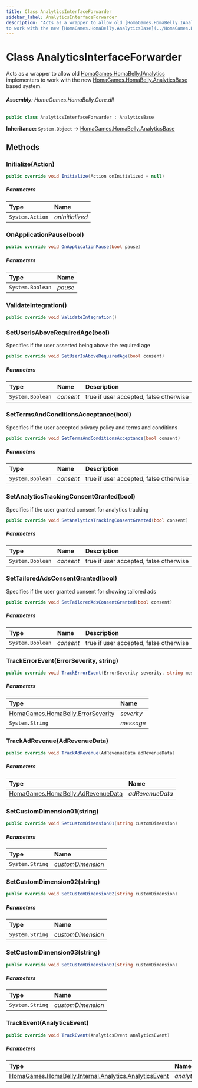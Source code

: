 ```yaml
---
title: Class AnalyticsInterfaceForwarder
sidebar_label: AnalyticsInterfaceForwarder
description: "Acts as a wrapper to allow old [HomaGames.HomaBelly.IAnalytics](../HomaGames.HomaBelly/IAnalytics) implementers
to work with the new [HomaGames.HomaBelly.AnalyticsBase](../HomaGames.HomaBelly/AnalyticsBase) based system."
---
```

# Class AnalyticsInterfaceForwarder
Acts as a wrapper to allow old [HomaGames.HomaBelly.IAnalytics](../HomaGames.HomaBelly/IAnalytics) implementers
to work with the new [HomaGames.HomaBelly.AnalyticsBase](../HomaGames.HomaBelly/AnalyticsBase) based system.

###### **Assembly**: HomaGames.HomaBelly.Core.dll

```csharp title="Declaration"
public class AnalyticsInterfaceForwarder : AnalyticsBase
```
**Inheritance:** `System.Object` -> [HomaGames.HomaBelly.AnalyticsBase](../HomaGames.HomaBelly/AnalyticsBase)

## Methods
### Initialize(Action)


```csharp title="Declaration"
public override void Initialize(Action onInitialized = null)
```

##### Parameters

| Type | Name |
|:--- |:--- |
| `System.Action` | *onInitialized* |

### OnApplicationPause(bool)


```csharp title="Declaration"
public override void OnApplicationPause(bool pause)
```

##### Parameters

| Type | Name |
|:--- |:--- |
| `System.Boolean` | *pause* |

### ValidateIntegration()


```csharp title="Declaration"
public override void ValidateIntegration()
```
### SetUserIsAboveRequiredAge(bool)
Specifies if the user asserted being above the required age

```csharp title="Declaration"
public override void SetUserIsAboveRequiredAge(bool consent)
```

##### Parameters

| Type | Name | Description |
|:--- |:--- |:--- |
| `System.Boolean` | *consent* | true if user accepted, false otherwise |

### SetTermsAndConditionsAcceptance(bool)
Specifies if the user accepted privacy policy and terms and conditions

```csharp title="Declaration"
public override void SetTermsAndConditionsAcceptance(bool consent)
```

##### Parameters

| Type | Name | Description |
|:--- |:--- |:--- |
| `System.Boolean` | *consent* | true if user accepted, false otherwise |

### SetAnalyticsTrackingConsentGranted(bool)
Specifies if the user granted consent for analytics tracking

```csharp title="Declaration"
public override void SetAnalyticsTrackingConsentGranted(bool consent)
```

##### Parameters

| Type | Name | Description |
|:--- |:--- |:--- |
| `System.Boolean` | *consent* | true if user accepted, false otherwise |

### SetTailoredAdsConsentGranted(bool)
Specifies if the user granted consent for showing tailored ads

```csharp title="Declaration"
public override void SetTailoredAdsConsentGranted(bool consent)
```

##### Parameters

| Type | Name | Description |
|:--- |:--- |:--- |
| `System.Boolean` | *consent* | true if user accepted, false otherwise |

### TrackErrorEvent(ErrorSeverity, string)


```csharp title="Declaration"
public override void TrackErrorEvent(ErrorSeverity severity, string message)
```

##### Parameters

| Type | Name |
|:--- |:--- |
| [HomaGames.HomaBelly.ErrorSeverity](../HomaGames.HomaBelly/ErrorSeverity) | *severity* |
| `System.String` | *message* |

### TrackAdRevenue(AdRevenueData)


```csharp title="Declaration"
public override void TrackAdRevenue(AdRevenueData adRevenueData)
```

##### Parameters

| Type | Name |
|:--- |:--- |
| [HomaGames.HomaBelly.AdRevenueData](../HomaGames.HomaBelly/AdRevenueData) | *adRevenueData* |

### SetCustomDimension01(string)


```csharp title="Declaration"
public override void SetCustomDimension01(string customDimension)
```

##### Parameters

| Type | Name |
|:--- |:--- |
| `System.String` | *customDimension* |

### SetCustomDimension02(string)


```csharp title="Declaration"
public override void SetCustomDimension02(string customDimension)
```

##### Parameters

| Type | Name |
|:--- |:--- |
| `System.String` | *customDimension* |

### SetCustomDimension03(string)


```csharp title="Declaration"
public override void SetCustomDimension03(string customDimension)
```

##### Parameters

| Type | Name |
|:--- |:--- |
| `System.String` | *customDimension* |

### TrackEvent(AnalyticsEvent)


```csharp title="Declaration"
public override void TrackEvent(AnalyticsEvent analyticsEvent)
```

##### Parameters

| Type | Name |
|:--- |:--- |
| [HomaGames.HomaBelly.Internal.Analytics.AnalyticsEvent](../HomaGames.HomaBelly.Internal.Analytics/AnalyticsEvent) | *analyticsEvent* |

